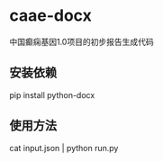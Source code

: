 # caae-docx
中国癫痫基因1.0项目的初步报告生成代码

## 安装依赖
pip install python-docx

## 使用方法
cat input.json | python run.py
